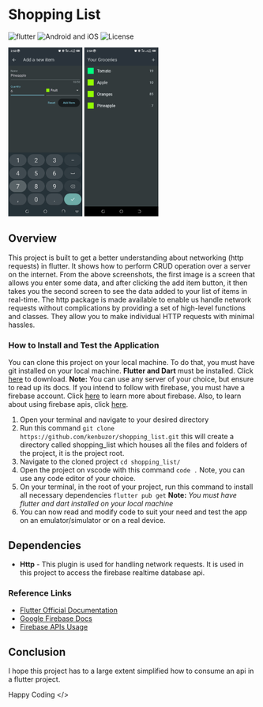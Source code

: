# Shopping List

![flutter](https://img.shields.io/badge/Flutter-blue?logo=flutter) ![Android and iOS](https://img.shields.io/badge/Android-iOS-black?logo=Android) ![License](https://img.shields.io/github/license/kenbuzor/shopping_list)

<p float="left">
  <img src="assets/images/img1.png" width="150" />
  <img src="assets/images/img2.png" width="150" /> 
</p>

## Overview

This project is built to get a better understanding about networking (http requests) in flutter. It shows how to perform CRUD operation over a server on the internet. From the above screenshots, the first image is a screen that allows you enter some data, and after clicking the add item button, it then takes you the second screen to see the data added to your list of items in real-time. The http package is made available to enable us handle network requests without complications by providing a set of high-level functions and classes. They allow you to make individual HTTP requests with minimal hassles.

### How to Install and Test the Application

You can clone this project on your local machine. To do that, you must have git installed on your local machine.
**Flutter and Dart** must be installed. Click [here](https://flutter.dev) to download.
**Note:** You can use any server of your choice, but ensure to read up its docs. If you intend to follow with firebase, you must have a firebase account. Click [here](https://firebase.google.com) to learn more about firebase. Also, to learn about using firebase apis, click [here](https://firebase.google.com/docs/reference/rest/database).

1. Open your terminal and navigate to your desired directory
2. Run this command `git clone https://github.com/kenbuzor/shopping_list.git` this will create a directory called shopping_list which houses all the files and folders of the project, it is the project root.
3. Navigate to the cloned project `cd shopping_list/`
4. Open the project on vscode with this command `code .` Note, you can use any code editor of your choice.
5. On your terminal, in the root of your project, run this command to install all necessary dependencies `flutter pub get`
   **Note:** _You must have flutter and dart installed on your local machine_
6. You can now read and modify code to suit your need and test the app on an emulator/simulator or on a real device.

## Dependencies

- **Http** - This plugin is used for handling network requests. It is used in this project to access the firebase realtime database api.

### Reference Links

- [Flutter Official Documentation](https://docs.flutter.dev/)
- [Google Firebase Docs](https://firebase.google.com)
- [Firebase APIs Usage](https://firebase.google.com/docs/reference/rest/database)

## Conclusion

I hope this project has to a large extent simplified how to consume an api in a flutter project.

Happy Coding </>
